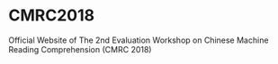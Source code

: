 # CMRC2018
Official Website of The 2nd Evaluation Workshop on Chinese Machine Reading Comprehension (CMRC 2018)
